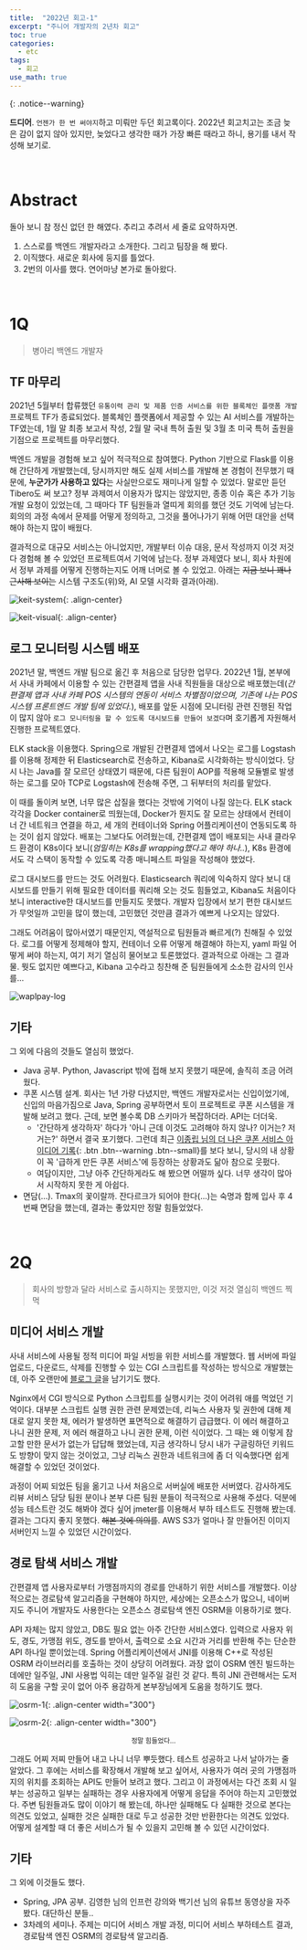 ```yaml
---
title:  "2022년 회고-1"
excerpt: "주니어 개발자의 2년차 회고"
toc: true
categories:
  - etc
tags:
  - 회고
use_math: true
---
```






{: .notice--warning}

 **드디어**. `언젠가 한 번 써야지`하고 미뤄만 두던 회고록이다.  2022년 회고치고는 조금 늦은 감이 없지 않아 있지만, 늦었다고 생각한 때가 가장 빠른 때라고 하니, 용기를 내서 작성해 보기로.

<br>

# Abstract

 돌아 보니 참 정신 없던 한 해였다. 추리고 추려서 세 줄로 요약하자면.

1. 스스로를 백엔드 개발자라고 소개한다. 그리고 팀장을 해 봤다.
2. 이직했다. 새로운 회사에 둥지를 틀었다.
3. 2번의 이사를 했다. 연어마냥 본가로 돌아왔다.

<br>

# 1Q

> 병아리 백엔드 개발자



## TF 마무리

 2021년 5월부터 합류했던 `유통이력 관리 및 제품 인증 서비스를 위한 블록체인 플랫폼 개발` 프로젝트 TF가 종료되었다. 블록체인 플랫폼에서 제공할 수 있는 AI 서비스를 개발하는 TF였는데, 1월 말 최종 보고서 작성, 2월 말 국내 특허 출원 및 3월 초 미국 특허 출원을 기점으로 프로젝트를 마무리했다.

 백엔드 개발을 경험해 보고 싶어 적극적으로 참여했다. Python 기반으로 Flask를 이용해 간단하게 개발했는데, 당시까지만 해도 실제 서비스를 개발해 본 경험이 전무했기 때문에, **누군가가 사용하고 있다**는 사실만으로도 재미나게 일할 수 있었다. 말로만 듣던 Tibero도 써 보고? 정부 과제여서 이용자가 많지는 않았지만, 종종 이슈 혹은 추가 기능 개발 요청이 있었는데, 그 때마다 TF 팀원들과 열띠게 회의를 했던 것도 기억에 남는다. 회의의 과정 속에서 문제를 어떻게 정의하고, 그것을 풀어나가기 위해 어떤 대안을 선택해야 하는지 많이 배웠다.

 결과적으로 대규모 서비스는 아니었지만, 개발부터 이슈 대응, 문서 작성까지 이것 저것 다 경험해 볼 수 있었던 프로젝트여서 기억에 남는다. 정부 과제였다 보니, 회사 차원에서 정부 과제를 어떻게 진행하는지도 어깨 너머로 볼 수 있었고. 아래는 ~~지금 보니 꽤나 근사해 보이는~~ 시스템 구조도(위)와, AI 모델 시각화 결과(아래).



![keit-system]({{site.url}}/assets/images/keit-system.png){: .align-center}

![keit-visual]({{site.url}}/assets/images/keit-visual.png){: .align-center}







## 로그 모니터링 시스템 배포

 2021년 말, 백엔드 개발 팀으로 옮긴 후 처음으로 담당한 업무다. 2022년 1월, 본부에서 사내 카페에서 이용할 수 있는 간편결제 앱을 사내 직원들을 대상으로 배포했는데(*간편결제 앱과 사내 카페 POS 시스템의 연동이 서비스 차별점이었으며, 기존에 나는 POS 시스템 프론트엔드 개발 팀에 있었다.*), 배포를 앞둔 시점에 모니터링 관련 진행된 작업이 많지 않아 `로그 모니터링을 할 수 있도록 대시보드를 만들어 보겠다`며 호기롭게 자원해서 진행한 프로젝트였다.

 ELK stack을 이용했다. Spring으로 개발된 간편결제 앱에서 나오는 로그를 Logstash를 이용해 정제한 뒤 Elasticsearch로 전송하고, Kibana로 시각화하는 방식이었다. 당시 나는 Java를 잘 모르던 상태였기 때문에, 다른 팀원이 AOP를 적용해 모듈별로 발생하는 로그를 모아 TCP로 Logstash에 전송해 주면, 그 뒤부터의 처리를 맡았다.

 이 때를 돌이켜 보면, 너무 많은 삽질을 했다는 것밖에 기억이 나질 않는다. ELK stack 각각을 Docker container로 띄웠는데, Docker가 뭔지도 잘 모르는 상태에서 컨테이너 간 네트워크 연결을 하고, 세 개의 컨테이너와 Spring 어플리케이션이 연동되도록 하는 것이 쉽지 않았다. 배포는 그보다도 어려웠는데, 간편결제 앱이 배포되는 사내 클라우드 환경이 K8s이다 보니(*엄밀히는 K8s를 wrapping했다고 해야 하나..*), K8s 환경에서도 각 스택이 동작할 수 있도록 각종 매니페스트 파일을 작성해야 했었다.

 로그 대시보드를 만드는 것도 어려웠다. Elasticsearch 쿼리에 익숙하지 않다 보니 대시보드를 만들기 위해 필요한 데이터를 쿼리해 오는 것도 힘들었고, Kibana도 처음이다 보니 interactive한 대시보드를 만들지도 못했다. 개발자 입장에서 보기 편한 대시보드가 무엇일까 고민을 많이 했는데, 고민했던 것만큼 결과가 예쁘게 나오지는 않았다.

 그래도 어려움이 많아서였기 때문인지, 역설적으로 팀원들과 빠르게(?) 친해질 수 있었다. 로그를 어떻게 정제해야 할지, 컨테이너 오류 어떻게 해결해야 하는지, yaml 파일 어떻게 써야 하는지, 여기 저기 열심히 물어보고 토론했었다. 결과적으로 아래는 그 결과물. 뭣도 없지만 예쁘다고, Kibana 고수라고 칭찬해 준 팀원들에게 소소한 감사의 인사를...



![waplpay-log]({{site.url}}/assets/images/waplpay-log-1.png)



## 기타

 그 외에 다음의 것들도 열심히 했었다.

- Java 공부. Python, Javascript 밖에 접해 보지 못했기 때문에, 솔직히 조금 어려웠다.
- 쿠폰 시스템 설계. 회사는 1년 가량 다녔지만, 백엔드 개발자로서는 신입이었기에, 신입의 마음가짐으로 Java, Spring 공부하면서 토이 프로젝트로 쿠폰 시스템을 개발해 보려고 했다. 근데, 보면 볼수록 DB 스키마가 복잡하더라. API는 더더욱. 
  - '간단하게 생각하자' 하다가 '아니 근데 이것도 고려해야 하지 않나? 이거는? 저거는?' 하면서 결국 포기했다. 그런데 최근 [이종립 님의 더 나은 쿠폰 서비스 아이디어 기록](https://johngrib.github.io/wiki/article/coupon-service-and-code-data/){: .btn .btn--warning .btn--small}를 보다 보니, 당시의 내 상황이 꼭 '급하게 만든 쿠폰 서비스'에 등장하는 상황과도 닮아 참으로 웃펐다.
  - 여담이지만, 그냥 아주 간단하게라도 해 봤으면 어떨까 싶다. 너무 생각이 많아서 시작하지 못한 게 아쉽다.
- 면담(...). Tmax의 꽃이랄까. 잔다르크가 되어야 한다(...)는 숙명과 함께 입사 후 4번째 면담을 했는데, 결과는 좋았지만 정말 힘들었었다.

<br>

# 2Q

> 회사의 방향과 달라 서비스로 출시하지는 못했지만, 이것 저것 열심히 백엔드 찍먹

## 미디어 서비스 개발

 사내 서비스에 사용될 정적 미디어 파일 서빙을 위한 서비스를 개발했다. 웹 서버에 파일 업로드, 다운로드, 삭제를 진행할 수 있는 CGI 스크립트를 작성하는 방식으로 개발했는데, 아주 오랜만에 [블로그 글](https://projectlog-eraser.tistory.com/entry/1-Nginx%EB%A5%BC-%EC%9D%B4%EC%9A%A9%ED%95%9C-%EC%9D%B4%EB%AF%B8%EC%A7%80-%EC%84%9C%EB%B2%84-%E2%8E%BB-%EA%B0%9C%EC%9A%94)을 남기기도 했다.

 Nginx에서 CGI 방식으로 Python 스크립트를 실행시키는 것이 어려워 애를 먹었던 기억이다. 대부분 스크립트 실행 권한 관련 문제였는데, 리눅스 사용자 및 권한에 대해 제대로 알지 못한 채, 에러가 발생하면 표면적으로 해결하기 급급했다. 이 에러 해결하고 나니 권한 문제, 저 에러 해결하고 나니 권한 문제, 이런 식이었다. 그 때는 왜 이렇게 참고할 만한 문서가 없는가 답답해 했었는데, 지금 생각하니 당시 내가 구글링하던 키워드도 방향이 맞지 않는 것이었고, 그냥 리눅스 권한과 네트워크에 좀 더 익숙했다면 쉽게 해결할 수 있었던 것이었다.

 과정이 어찌 되었든 팀을 옮기고 나서 처음으로 서버실에 배포한 서버였다. 감사하게도 리뷰 서비스 담당 팀원 분이나 본부 다른 팀원 분들이 적극적으로 사용해 주셨다. 덕분에 성능 테스트란 것도 해봐야 겠다 싶어 jmeter를 이용해서 부하 테스트도 진행해 봤는데. 결과는 그다지 좋지 못했다. ~~해본 것에 의의를~~. AWS S3가 얼마나 잘 만들어진 이미지 서버인지 느낄 수 있었던 시간이었다.





## 경로 탐색 서비스 개발

 간편결제 앱 사용자로부터 가맹점까지의 경로를 안내하기 위한 서비스를 개발했다. 이상적으로는 경로탐색 알고리즘을 구현해야 하지만, 세상에는 오픈소스가 많으니, 네이버 지도 주니어 개발자도 사용한다는 오픈소스 경로탐색 엔진 OSRM을 이용하기로 했다.

 API 자체는 많지 않았고, DB도 필요 없는 아주 간단한 서비스였다. 입력으로 사용자 위도, 경도, 가맹점 위도, 경도를 받아서, 출력으로 소요 시간과 거리를 반환해 주는 단순한 API 하나일 뿐이었는데. Spring 어플리케이션에서 JNI를 이용해 C++로 작성된 OSRM 라이브러리를 호출하는 것이 상당히 어려웠다. 과장 없이 OSRM 엔진 빌드하는 데에만 일주일, JNI 사용법 익히는 데만 일주일 걸린 것 같다. 특히 JNI 관련해서는 도저히 도움을 구할 곳이 없어 아주 용감하게 본부장님에게 도움을 청하기도 했다.

![osrm-1]({{site.url}}/assets/images/osrm-1.png){: .align-center width="300"}

![osrm-2]({{site.url}}/assets/images/osrm-2.png){: .align-center width="300"}

<center><sup>정말 힘들었다...</sup></center>



 그래도 어찌 저찌 만들어 내고 나니 너무 뿌듯했다. 테스트 성공하고 나서 날아가는 줄 알았다. 그 후에는 서비스를 확장해서 개발해 보고 싶어서, 사용자가 여러 곳의 가맹점까지의 위치를 조회하는 API도 만들어 보려고 했다. 그리고 이 과정에서는 다건 조회 시 일부는 성공하고 일부는 실패하는 경우 사용자에게 어떻게 응답을 주어야 하는지 고민했었다. 주변 팀원들과도 많이 이야기 해 봤는데, 하나만 실패해도 다 실패한 것으로 본다는 의견도 있었고, 실패한 것은 실패한 대로 두고 성공한 것만 반환한다는 의견도 있었다. 어떻게 설계할 때 더 좋은 서비스가 될 수 있을지 고민해 볼 수 있던 시간이었다.

 



## 기타

그 외에 이것들도 했다.

- Spring, JPA 공부. 김영한 님의 인프런 강의와 백기선 님의 유튜브 동영상을 자주 봤다. 대단하신 분들..
- 3차례의 세미나. 주제는 미디어 서비스 개발 과정, 미디어 서비스 부하테스트 결과, 경로탐색 엔진 OSRM의 경로탐색 알고리즘.



<br>



